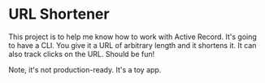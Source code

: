# URL Shortener

This project is to help me know how to work with Active Record. It's going to have a CLI. You give it a URL of arbitrary length and it shortens it. It can also track clicks on the URL. Should be fun!

Note, it's not production-ready. It's a toy app. 
